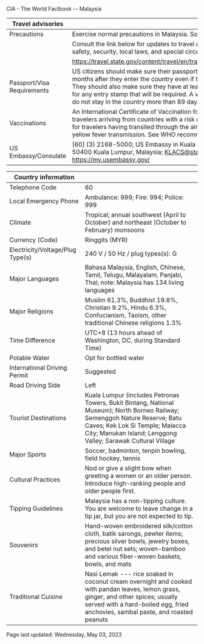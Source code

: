 CIA - The World Factbook -- Malaysia

| Travel advisories | |
| --- | --- |
| Precautions | Exercise normal precautions in Malaysia. Some areas have increased risk. |
| | Consult the link below for updates to travel advisories and statements on safety, security, local laws, and special circumstances in this country. |
| | <https://travel.state.gov/content/travel/en/traveladvisories/traveladvisories.html> |
| Passport/Visa Requirements | US citizens should make sure their passport will not expire for at least 6 months after they enter the country even if they do not intend to stay that long. They should also make sure they have at least 1 blank page in their passport for any entry stamp that will be required. A visa is not required as long as you do not stay in the country more than 89 days. |
| Vaccinations | An International Certificate of Vaccination for yellow fever is required for travelers arriving from countries with a risk of yellow fever transmission and for travelers having transited through the airport of a country with risk of yellow fever transmission. See WHO recommendations.  <http://www.who.int/> |
| US Embassy/Consulate | [60] (3) 2168-5000; US Embassy in Kuala Lumpur, 376 Jalan Tun Razak, 50400 Kuala Lumpur, Malaysia; KLACS@state.gov; https://my.usembassy.gov/ |

| Country information |  |
| --- | --- |
| Telephone Code | 60 |
| Local Emergency Phone | Ambulance: 999; Fire: 994; Police: 999 |
| Climate | Tropical; annual southwest (April to October) and northeast (October to February) monsoons |
| Currency (Code) | Ringgits (MYR) |
| Electricity/Voltage/Plug Type(s) | 240 V / 50 Hz / plug types(s): G |
| Major Languages | Bahasa Malaysia, English, Chinese, Tamil, Telugu, Malayalam, Panjabi, Thai; note: Malaysia has 134 living languages |
| Major Religions | Muslim 61.3%, Buddhist 19.8%, Christian 9.2%, Hindu 6.3%, Confucianism, Taoism, other traditional Chinese religions 1.3% |
| Time Difference | UTC+8 (13 hours ahead of Washington, DC, during Standard Time) |
| Potable Water | Opt for bottled water |
| International Driving Permit | Suggested |
| Road Driving Side | Left |
| Tourist Destinations | Kuala Lumpur (includes Petronas Towers, Bukit Bintang, National Museum); North Borneo Railway; Semenggoh Nature Reserve; Batu Caves; Kek Lok Si Temple; Malacca City; Manukan Island; Lenggong Valley; Sarawak Cultural Village |
| Major Sports | Soccer, badminton, tenpin bowling, field hockey, tennis |
| Cultural Practices | Nod or give a slight bow when greeting a women or an older person. Introduce high-ranking people and older people first. |
| Tipping Guidelines | Malaysia has a non-tipping culture. You are welcome to leave change in a tip jar, but you are not expected to tip. |
| Souvenirs | Hand-woven embroidered silk/cotton cloth, batik sarongs, pewter items; precious silver bowls, jewelry boxes, and betel nut sets; woven-bamboo and various fiber-woven baskets, bowls, and mats |
| Traditional Cuisine | Nasi Lemak --- rice soaked in coconut cream overnight and cooked with pandan leaves, lemon grass, ginger, and other spices; usually served with a hard-boiled egg, fried anchovies, sambal paste, and roasted peanuts |

Page last updated: Wednesday, May 03, 2023
